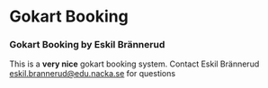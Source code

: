 # Gokart Booking
### Gokart Booking by Eskil Brännerud

This is a **very nice** gokart booking system.
Contact Eskil Brännerud eskil.brannerud@edu.nacka.se for questions
